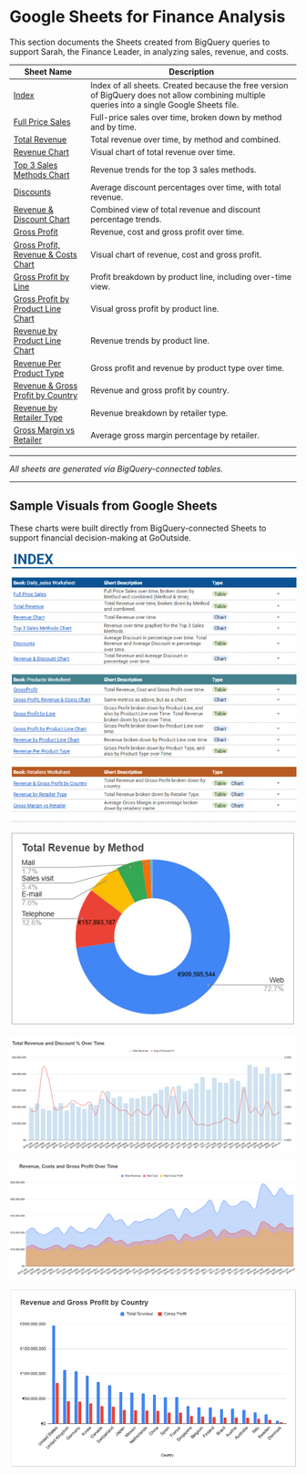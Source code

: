 # Google Sheets for Finance Analysis

This section documents the Sheets created from BigQuery queries to support Sarah, the Finance Leader, in analyzing sales, revenue, and costs.

| Sheet Name | Description |
|------------|-------------|
| [Index](https://docs.google.com/spreadsheets/d/1GiDFN_f_6JSeeUpENWCz33DkWQsgm-EPKKnOMKve5aE/edit?usp=sharing) | Index of all sheets. Created because the free version of BigQuery does not allow combining multiple queries into a single Google Sheets file. |
| [Full Price Sales](https://docs.google.com/spreadsheets/d/1TkvEkzNEnuQBYfv11IVpvG4SQ0FjAvQZR4-ZZBtvF60/edit?gid=1094126242#gid=1094126242) | Full-price sales over time, broken down by method and by time. |
| [Total Revenue](https://docs.google.com/spreadsheets/d/1TkvEkzNEnuQBYfv11IVpvG4SQ0FjAvQZR4-ZZBtvF60/edit?gid=1922689457#gid=1922689457) | Total revenue over time, by method and combined. |
| [Revenue Chart](https://docs.google.com/spreadsheets/d/1TkvEkzNEnuQBYfv11IVpvG4SQ0FjAvQZR4-ZZBtvF60/edit?gid=743099105#gid=743099105) | Visual chart of total revenue over time. |
| [Top 3 Sales Methods Chart](https://docs.google.com/spreadsheets/d/1TkvEkzNEnuQBYfv11IVpvG4SQ0FjAvQZR4-ZZBtvF60/edit?gid=236160172#gid=236160172) | Revenue trends for the top 3 sales methods. |
| [Discounts](https://docs.google.com/spreadsheets/d/1TkvEkzNEnuQBYfv11IVpvG4SQ0FjAvQZR4-ZZBtvF60/edit?gid=1497289071#gid=1497289071) | Average discount percentages over time, with total revenue. |
| [Revenue & Discount Chart](https://docs.google.com/spreadsheets/d/1TkvEkzNEnuQBYfv11IVpvG4SQ0FjAvQZR4-ZZBtvF60/edit?gid=1034787980#gid=1034787980) | Combined view of total revenue and discount percentage trends. |
| [Gross Profit](https://docs.google.com/spreadsheets/d/1mO4bshfjjHqsJFHhEgchALbagoQLxHtduFRdnufFjgU/edit?gid=629675178#gid=629675178) | Revenue, cost and gross profit over time. |
| [Gross Profit, Revenue & Costs Chart](https://docs.google.com/spreadsheets/d/1mO4bshfjjHqsJFHhEgchALbagoQLxHtduFRdnufFjgU/edit?gid=1696976705#gid=1696976705) | Visual chart of revenue, cost and gross profit. |
| [Gross Profit by Line](https://docs.google.com/spreadsheets/d/1mO4bshfjjHqsJFHhEgchALbagoQLxHtduFRdnufFjgU/edit?gid=689142126#gid=689142126) | Profit breakdown by product line, including over-time view. |
| [Gross Profit by Product Line Chart](https://docs.google.com/spreadsheets/d/1mO4bshfjjHqsJFHhEgchALbagoQLxHtduFRdnufFjgU/edit?gid=407046786#gid=407046786) | Visual gross profit by product line. |
| [Revenue by Product Line Chart](https://docs.google.com/spreadsheets/d/1mO4bshfjjHqsJFHhEgchALbagoQLxHtduFRdnufFjgU/edit?gid=1046374118#gid=1046374118) | Revenue trends by product line. |
| [Revenue Per Product Type](https://docs.google.com/spreadsheets/d/1mO4bshfjjHqsJFHhEgchALbagoQLxHtduFRdnufFjgU/edit?gid=2080776538#gid=2080776538) | Gross profit and revenue by product type over time. |
| [Revenue & Gross Profit by Country](https://docs.google.com/spreadsheets/d/16cMGthip5JEf1WnoljFyAeBYqk-ZvBBwHHIziOlKFos/edit?gid=118789266#gid=118789266) | Revenue and gross profit by country. |
| [Revenue by Retailer Type](https://docs.google.com/spreadsheets/d/16cMGthip5JEf1WnoljFyAeBYqk-ZvBBwHHIziOlKFos/edit?gid=2039211117#gid=2039211117) | Revenue breakdown by retailer type. |
| [Gross Margin vs Retailer](https://docs.google.com/spreadsheets/d/16cMGthip5JEf1WnoljFyAeBYqk-ZvBBwHHIziOlKFos/edit?gid=1628766048#gid=1628766048) | Average gross margin percentage by retailer. |

---

*All sheets are generated via BigQuery-connected tables.*

---

## Sample Visuals from Google Sheets

These charts were built directly from BigQuery-connected Sheets to support financial decision-making at GoOutside.

![Index](screenshots/index.png)

![Total Revenue by Method](screenshots/total-revenue-by-method.png)

![Total Revenue and Discount Over Time](screenshots/total-revenue-and-discount-over-time.png)

![Revenue, Costs and Gross Profit Over Time](screenshots/revenue-costs-and-gross-profit-over-time.png)

![Revenue and Gross Profit by Country](screenshots/revenue-and-gross-profit-by-country.png)